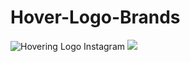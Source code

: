 # Hover-Logo-Brands
 ![Hovering Logo Instagram](https://photos.app.goo.gl/9ToMGWuWT9XTT7gZ9)
<img src="https://photos.app.goo.gl/9ToMGWuWT9XTT7gZ9">

